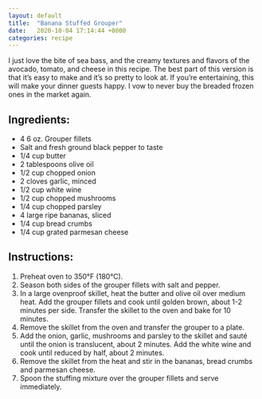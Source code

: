 ```yaml
---
layout: default
title:  "Banana Stuffed Grouper"
date:   2020-10-04 17:14:44 +0000
categories: recipe
---
```

I just love the bite of sea bass, and the creamy textures and flavors of the avocado, tomato, and cheese in this recipe. The best part of this version is that it’s easy to make and it’s so pretty to look at. If you’re entertaining, this will make your dinner guests happy. I vow to never buy the breaded frozen ones in the market again.


## Ingredients:
- 4 6 oz. Grouper fillets
- Salt and fresh ground black pepper to taste
- 1/4 cup butter
- 2 tablespoons olive oil
- 1/2 cup chopped onion
- 2 cloves garlic, minced
- 1/2 cup white wine
- 1/2 cup chopped mushrooms
- 1/4 cup chopped parsley
- 4 large ripe bananas, sliced
- 1/4 cup bread crumbs
- 1/4 cup grated parmesan cheese


## Instructions:
1. Preheat oven to 350°F (180°C).
2. Season both sides of the grouper fillets with salt and pepper.
3. In a large ovenproof skillet, heat the butter and olive oil over medium heat. Add the grouper fillets and cook until golden brown, about 1-2 minutes per side. Transfer the skillet to the oven and bake for 10 minutes.
4. Remove the skillet from the oven and transfer the grouper to a plate.
5. Add the onion, garlic, mushrooms and parsley to the skillet and sauté until the onion is translucent, about 2 minutes. Add the white wine and cook until reduced by half, about 2 minutes.
6. Remove the skillet from the heat and stir in the bananas, bread crumbs and parmesan cheese.
7. Spoon the stuffing mixture over the grouper fillets and serve immediately.

